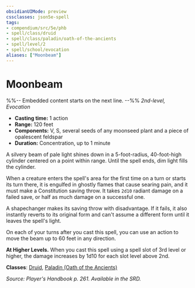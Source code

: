 ```yaml
---
obsidianUIMode: preview
cssclasses: json5e-spell
tags:
- compendium/src/5e/phb
- spell/class/druid
- spell/class/paladin/oath-of-the-ancients
- spell/level/2
- spell/school/evocation
aliases: ["Moonbeam"]
---
```

# Moonbeam
%%-- Embedded content starts on the next line. --%%
*2nd-level, Evocation*  

- **Casting time:** 1 action
- **Range:** 120 feet
- **Components:** V, S, several seeds of any moonseed plant and a piece of opalescent feldspar
- **Duration:** Concentration, up to 1 minute

A silvery beam of pale light shines down in a 5-foot-radius, 40-foot-high cylinder centered on a point within range. Until the spell ends, dim light fills the cylinder.

When a creature enters the spell's area for the first time on a turn or starts its turn there, it is engulfed in ghostly flames that cause searing pain, and it must make a Constitution saving throw. It takes `2d10` radiant damage on a failed save, or half as much damage on a successful one.

A shapechanger makes its saving throw with disadvantage. If it fails, it also instantly reverts to its original form and can't assume a different form until it leaves the spell's light.

On each of your turns after you cast this spell, you can use an action to move the beam up to 60 feet in any direction.

**At Higher Levels.** When you cast this spell using a spell slot of 3rd level or higher, the damage increases by 1d10 for each slot level above 2nd.

**Classes**: [Druid](z_published%20files/2.%20Mechanics/compendium/classes/druid.md), [Paladin (Oath of the Ancients)](paladin-oath-of-the-ancients.md)

*Source: Player's Handbook p. 261. Available in the SRD.*